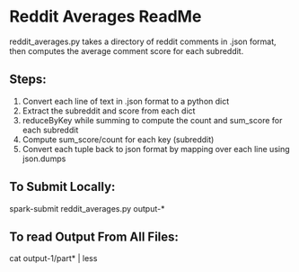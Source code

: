 # Reddit Averages ReadMe
reddit_averages.py takes a directory of reddit comments in .json format, then computes the average comment score for each subreddit. 

## Steps:
1) Convert each line of text in .json format to a python dict
2) Extract the subreddit and score from each dict
3) reduceByKey while summing to compute the count and sum_score for each subreddit
4) Compute sum_score/count for each key (subreddit)
5) Convert each tuple back to json format by mapping over each line using json.dumps

## To Submit Locally:
spark-submit reddit_averages.py output-*

## To read Output From All Files:
cat output-1/part* | less